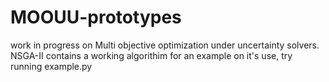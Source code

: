 # MOOUU-prototypes
work in progress on Multi objective optimization under uncertainty solvers.
NSGA-II contains a working algorithim
for an example on it's use, try running example.py
